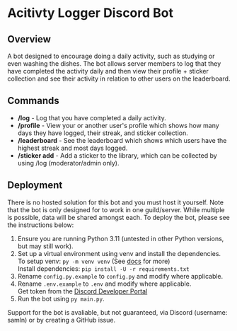 <h1>Acitivty Logger Discord Bot</h1>

<h2>Overview</h2>
<p>A bot designed to encourage doing a daily activity, such as studying or even washing the dishes.
The bot allows server members to log that they have completed the activity daily and then view their profile + sticker collection and see their activity in relation to other users on the leaderboard.
</p>

<h2>Commands</h2>
<ul>
  <li><b>/log</b> - Log that you have completed a daily activity.</li>
    <li><b>/profile</b> - View your or another user's profile which shows how many days they have logged, their streak, and sticker collection.</li>
    <li><b>/leaderboard</b> - See the leaderboard which shows which users have the highest streak and most days logged.</li>
<li><b>/sticker add</b> - Add a sticker to the library, which can be collected by using /log (moderator/admin only).</li>
</ul>

<h2>Deployment</h2>
<p>There is no hosted solution for this bot and you must host it yourself. Note that the bot is only designed for to work in one guild/server. While multiple is possible, data will be shared amongst each. To deploy the bot, please see the instructions below:</p>
 <ol>
  <li>Ensure you are running Python 3.11 (untested in other Python versions, but may still work).</li>
  <li>Set up a virtual environment using venv and install the dependencies.<br>To setup venv: <code>py -m venv venv</code> (See <a href="https://docs.python.org/3/library/venv.html">docs</a> for more)<br>Install dependencies: <code>pip install -U -r requirements.txt</code></li>
  <li>Rename <code>config.py.example</code> to <code>config.py</code> and modify where applicable.</li>
  <li>Rename <code>.env.example</code> to <code>.env</code> and modify where applicable.<br>Get token from the <a href="https://discord.com/developers/applications">Discord Developer Portal</a></li>
  <li>Run the bot using <code>py main.py</code>.</li>
</ol>

<p>Support for the bot is avaliable, but not guaranteed, via Discord (username: samln) or by creating a GitHub issue. </p>
